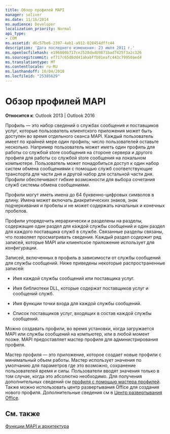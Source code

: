 ```yaml
---
title: Обзор профилей MAPI
manager: soliver
ms.date: 11/16/2014
ms.audience: Developer
localization_priority: Normal
api_type:
- COM
ms.assetid: d6c57be6-2397-4ab1-a912-028454dffc44
description: 'Дата последнего изменения: 23 июля 2011 г.'
ms.openlocfilehash: e196800b717ce2528da4b9871bad7425f3a2c326
ms.sourcegitcommit: ef717c65d8dd41ababffb01eafc443c79950aed4
ms.translationtype: MT
ms.contentlocale: ru-RU
ms.lasthandoff: 10/04/2018
ms.locfileid: "25385629"
---
```

# <a name="mapi-profile-overview"></a>Обзор профилей MAPI

  
  
**Относится к**: Outlook 2013 | Outlook 2016 
  
Профиль — это набор сведений о службах сообщения и поставщиков услуг, которые пользователь клиентского приложения может быть доступен во время отдельного сеанса MAPI. Каждый пользователь имеет по крайней мере один профиль; число пользователей оставьте несколько. Например пользователь может иметь один профиль для работы со службой store сообщения на стороне сервера и другого профиля для работы со службой store сообщения на локальном компьютере. Пользователь может понадобиться доступ к один набор систем обмена сообщениями с помощью служб соответствующие транспорта для части дня и другой набор для остальной части дня. Профили обеспечивают гибкие возможности для выбора сочетания служб системы обмена сообщениями. 
  
Профили могут иметь имена до 64 буквенно-цифровых символов в длину. Имена может включать диакритических знаков, знак подчеркивания и пробелы и не может содержать начальных и конечных пробелов. 
  
Профили упорядочить иерархически и разделены на разделы, содержащие один раздел для каждой службы сообщений и один раздел для каждого поставщика служб в службе. Связанные разделы связаны, что позволяет просматривать сведения. Каждый раздел содержит ряд записей, которые MAPI или клиентское приложение использует для конфигурации.
  
Записей, включенных в профиль в зависимости от службы сообщений для службы сообщений. Ниже приведены некоторые распространенные записей:
  
- Имя каждой службы сообщений или поставщика услуг.
    
- Имя библиотеки DLL, которые содержат поставщиков услуг и сообщений служб.
    
- Имя функции точки входа для каждой службы сообщений.
    
- Список поставщиков услуг, входящих в состав каждой службы сообщений.
    
Можно создавать профили, во время установки, когда загружается MAPI или службы сообщений на компьютер, или в любой момент позже. MAPI предоставляет мастер профиля для администрирования профиля. 
  
Мастер профиля — это приложение, которое создает новые профили с минимальный объем работы. Мастер использует значения по умолчанию для параметров где это возможно, сохранение пользователей время и силы. Пользователи вводят значения только в том случае, когда это абсолютно необходимо. Для получения дополнительных сведений см [профиля с помощью мастера профилей](creating-a-profile-by-using-the-profile-wizard.md). Также можно использовать центр развертывания Office для создания нового профиля. Дополнительные сведения см в [Центр развертывания Office](https://go.microsoft.com/fwlink/?LinkId=123000).
  
## <a name="see-also"></a>См. также



[Функции MAPI и архитектура](mapi-features-and-architecture.md)

